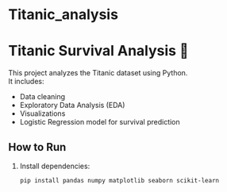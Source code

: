# Titanic_analysis
# Titanic Survival Analysis 🚢

This project analyzes the Titanic dataset using Python.  
It includes:
- Data cleaning
- Exploratory Data Analysis (EDA)
- Visualizations
- Logistic Regression model for survival prediction

## How to Run
1. Install dependencies:
   ```bash
   pip install pandas numpy matplotlib seaborn scikit-learn
